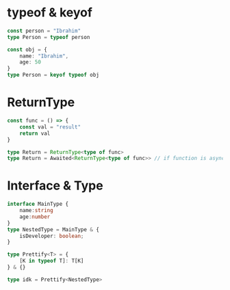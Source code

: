 # typeof & keyof
```ts
const person = "Ibrahim"
type Person = typeof person
```
```ts
const obj = {
    name: "Ibrahim",
    age: 50
}
type Person = keyof typeof obj 
```
 
# ReturnType
```ts
const func = () => {
    const val = "result"
    return val
}

type Return = ReturnType<type of func>
type Return = Awaited<ReturnType<type of func>> // if function is async

```

# Interface & Type
```ts
interface MainType {
    name:string
    age:number
}
type NestedType = MainType & {
    isDeveloper: boolean;
}

type Prettify<T> = {
    [K in typeof T]: T[K]
} & {}

type idk = Prettify<NestedType>

```